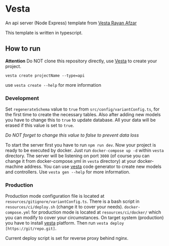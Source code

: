 # Vesta

An api server (Node Express) template from [Vesta Rayan Afzar](https://vestarayanafzar.com)

This template is written in typescript.

## How to run

**Attention**
Do NOT clone this repository directly, use [Vesta](https://github.com/VestaRayanAfzar/vesta) to create your project.

`vesta create projectName --type=api`

use `vesta create --help` for more information 

### Development
Set `regenerateSchema` value to `true` from `src/config/variantConfig.ts`, for the first time to create the necessary tables.
Also after adding new models you have to change this to `true` to update database.
All your data will be erased if this value is set to `true`.

*Do NOT forget to change this value to false to prevent data loss*

To start the server first you have to run `npm run dev`.
Now your project is ready to be executed by docker. Just run `docker-compose up -d` within `vesta` directory.
The server will be listening on port `3000` (of course you can change it from docker-compose.yml in `vesta` directory) 
at your docker-machine address.
You can use [vesta](https://github.com/VestaRayanAfzar/vesta) code generator to create new models and controllers.
Use `vesta gen --help` for more information.
 
### Production
Production mode configuration file is located at `resources/gitignore/variantConfig.ts`.
There is a bash script in `resources/ci/deploy.sh` (change it to cover your needs).
`docker-compose.yml` for production mode is located at `resources/ci/docker/` which you can modify to cover your circumstances.
On target system (production) you have to install [vesta](https://github.com/VestaRayanAfzar/vesta) platform. Then run `vesta deploy [https://git/repo.git]`.

Current deploy script is set for reverse proxy behind nginx.
